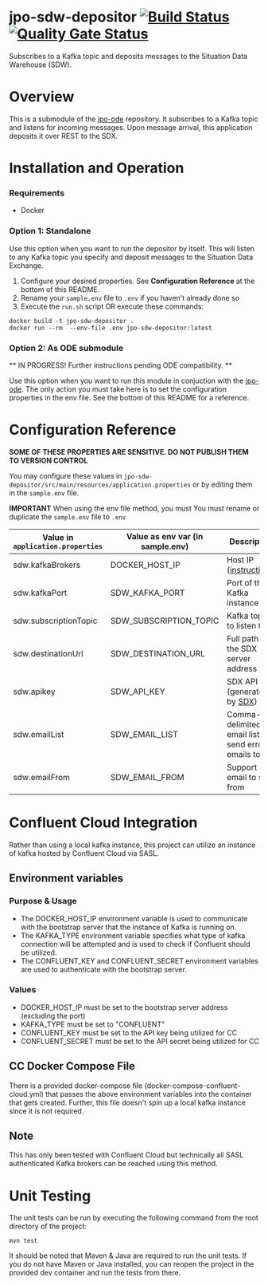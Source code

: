 # jpo-sdw-depositor [![Build Status](https://travis-ci.org/usdot-jpo-ode/jpo-sdw-depositor.svg?branch=dev)](https://travis-ci.org/usdot-jpo-ode/jpo-sdw-depositor) [![Quality Gate Status](https://sonarcloud.io/api/project_badges/measure?project=usdot.jpo.ode%3Ajpo-sdw-depositor&metric=alert_status)](https://sonarcloud.io/dashboard?id=usdot.jpo.ode%3Ajpo-sdw-depositor)

Subscribes to a Kafka topic and deposits messages to the Situation Data Warehouse (SDW).

# Overview

This is a submodule of the [jpo-ode](https://github.com/usdot-jpo-ode/jpo-ode) repository. It subscribes to a Kafka topic and listens for incoming messages. Upon message arrival, this application deposits it over REST to the SDX.

# Installation and Operation

### Requirements

- Docker

### Option 1: Standalone

Use this option when you want to run the depositor by itself. This will listen to any Kafka topic you specify and deposit messages to the Situation Data Exchange.

1. Configure your desired properties. See **Configuration Reference** at the bottom of this README.
2. Rename your `sample.env` file to `.env` if you haven't already done so
3. Execute the `run.sh` script OR execute these commands:

```
docker build -t jpo-sdw-depositor . 
docker run --rm  --env-file .env jpo-sdw-depositor:latest
```


### Option 2: As ODE submodule

** IN PROGRESS! Further instructions pending ODE compatibility. **

Use this option when you want to run this module in conjuction with the [jpo-ode](https://github.com/usdot-jpo-ode/jpo-ode). The only action you must take here is to set the configuration properties in the env file. See the bottom of this README for a reference.




# Configuration Reference

**SOME OF THESE PROPERTIES ARE SENSITIVE. DO NOT PUBLISH THEM TO VERSION CONTROL**

You may configure these values in `jpo-sdw-depositor/src/main/resources/application.properties` or by editing them in the `sample.env` file.

**IMPORTANT** When using the env file method, you must You must rename or duplicate the `sample.env` file to `.env`


| Value in `application.properties` | Value as env var (in sample.env) | Description                                           | Example Value               |
|-----------------------------------|----------------------------------|-------------------------------------------------------|-----------------------------|
| sdw.kafkaBrokers                | DOCKER_HOST_IP              | Host IP ([instructions](https://github.com/usdot-jpo-ode/jpo-ode/wiki/Docker-management#obtaining-docker_host_ip))                   | 10.1.2.3                   || sdw.groupId                       | SDW_GROUP_ID                     | The Kafka group id to be used for message consumption | usdot.jpo.sdw               |            |
| sdw.kafkaPort                     | SDW_KAFKA_PORT                   | Port of the Kafka instance                            | 9092                        |
| sdw.subscriptionTopic             | SDW_SUBSCRIPTION_TOPIC           | Kafka topic to listen to                              | topic.J2735TimBroadcastJson |
| sdw.destinationUrl                | SDW_DESTINATION_URL              | Full path of the SDX server address                   | 127.0.0.1                   |
| sdw.apikey                | SDW_API_KEY       | SDX API Key (generated by [SDX](https://sdx.trihydro.com))        | (n/a)
| sdw.emailList             | SDW_EMAIL_LIST    | Comma-delimited email list to send error emails to                                    | error@email.com,test@test.com  
| sdw.emailFrom             | SDW_EMAIL_FROM    | Support email to send from                                                            | error@email.com

# Confluent Cloud Integration
Rather than using a local kafka instance, this project can utilize an instance of kafka hosted by Confluent Cloud via SASL.

## Environment variables
### Purpose & Usage
- The DOCKER_HOST_IP environment variable is used to communicate with the bootstrap server that the instance of Kafka is running on.
- The KAFKA_TYPE environment variable specifies what type of kafka connection will be attempted and is used to check if Confluent should be utilized.
- The CONFLUENT_KEY and CONFLUENT_SECRET environment variables are used to authenticate with the bootstrap server.

### Values
- DOCKER_HOST_IP must be set to the bootstrap server address (excluding the port)
- KAFKA_TYPE must be set to "CONFLUENT"
- CONFLUENT_KEY must be set to the API key being utilized for CC
- CONFLUENT_SECRET must be set to the API secret being utilized for CC

## CC Docker Compose File
There is a provided docker-compose file (docker-compose-confluent-cloud.yml) that passes the above environment variables into the container that gets created. Further, this file doesn't spin up a local kafka instance since it is not required.

## Note
This has only been tested with Confluent Cloud but technically all SASL authenticated Kafka brokers can be reached using this method.

# Unit Testing
The unit tests can be run by executing the following command from the root directory of the project:
```
mvn test
```

It should be noted that Maven & Java are required to run the unit tests. If you do not have Maven or Java installed, you can reopen the project in the provided dev container and run the tests from there.